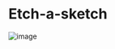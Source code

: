 # Etch-a-sketch
![image](https://github.com/Spaceflyy/Etch-a-sketch/assets/115657060/40eaab65-9713-40cd-909e-55097742092a)
